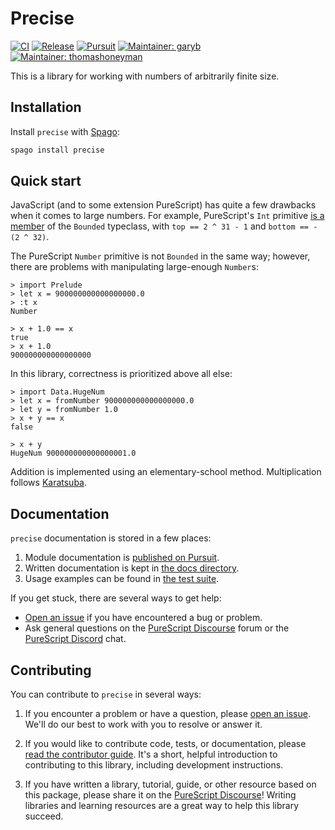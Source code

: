 # Precise

[![CI](https://github.com/purescript-contrib/purescript-precise/workflows/CI/badge.svg?branch=main)](https://github.com/purescript-contrib/purescript-precise/actions?query=workflow%3ACI+branch%3Amain)
[![Release](https://img.shields.io/github/release/purescript-contrib/purescript-precise.svg)](https://github.com/purescript-contrib/purescript-precise/releases)
[![Pursuit](https://pursuit.purescript.org/packages/purescript-precise/badge)](https://pursuit.purescript.org/packages/purescript-precise)
[![Maintainer: garyb](https://img.shields.io/badge/maintainer-garyb-teal.svg)](https://github.com/garyb)
[![Maintainer: thomashoneyman](https://img.shields.io/badge/maintainer-thomashoneyman-teal.svg)](https://github.com/thomashoneyman)

This is a library for working with numbers of arbitrarily finite size.

## Installation

Install `precise` with [Spago](https://github.com/purescript/spago):

```sh
spago install precise
```

## Quick start

JavaScript (and to some extension PureScript) has quite a few drawbacks when it comes to large numbers. For example, PureScript's `Int` primitive [is a member](https://github.com/purescript/purescript-prelude/blob/v0.1.3/src/Prelude.js#L177-L178) of the `Bounded` typeclass, with `top == 2 ^ 31 - 1` and `bottom == - (2 ^ 32)`.

The PureScript `Number` primitive is not `Bounded` in the same way; however, there are problems with manipulating large-enough `Number`s:

```
> import Prelude
> let x = 900000000000000000.0
> :t x
Number

> x + 1.0 == x
true
> x + 1.0
900000000000000000
```

In this library, correctness is prioritized above all else:

```
> import Data.HugeNum
> let x = fromNumber 900000000000000000.0
> let y = fromNumber 1.0
> x + y == x
false

> x + y
HugeNum 900000000000000001.0
```

Addition is implemented using an elementary-school method. Multiplication follows [Karatsuba](https://en.wikipedia.org/wiki/Karatsuba_algorithm).

## Documentation

`precise` documentation is stored in a few places:

1. Module documentation is [published on Pursuit](https://pursuit.purescript.org/packages/purescript-precise).
2. Written documentation is kept in [the docs directory](./docs).
3. Usage examples can be found in [the test suite](./test).

If you get stuck, there are several ways to get help:

- [Open an issue](https://github.com/purescript-contrib/purescript-precise/issues) if you have encountered a bug or problem.
- Ask general questions on the [PureScript Discourse](https://discourse.purescript.org) forum or the [PureScript Discord](https://purescript.org/chat) chat.

## Contributing

You can contribute to `precise` in several ways:

1. If you encounter a problem or have a question, please [open an issue](https://github.com/purescript-contrib/purescript-precise/issues). We'll do our best to work with you to resolve or answer it.

2. If you would like to contribute code, tests, or documentation, please [read the contributor guide](./CONTRIBUTING.md). It's a short, helpful introduction to contributing to this library, including development instructions.

3. If you have written a library, tutorial, guide, or other resource based on this package, please share it on the [PureScript Discourse](https://discourse.purescript.org)! Writing libraries and learning resources are a great way to help this library succeed.
